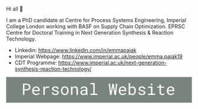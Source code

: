 ###

Hi all 👋

I am a PhD candidate at Centre for Process Systems Engineering, Imperial College London working with BASF on Supply Chain Optimization. EPRSC Centre for Doctoral Training in Next Generation Synthesis & Reaction Technology.

- Linkedin: https://www.linkedin.com/in/emmapajak
- Imperial Webpage: https://www.imperial.ac.uk/people/emma.pajak19
- CDT Programme: https://www.imperial.ac.uk/next-generation-synthesis-reaction-technology/


<a width=100 align=center href="https://www.emmapajak.tech" rel="some text">![Foo](https://github.com/EmPajak21/EmPajak21.github.io/blob/main/imgs/Personal%20Website%20(1).png)</a>
